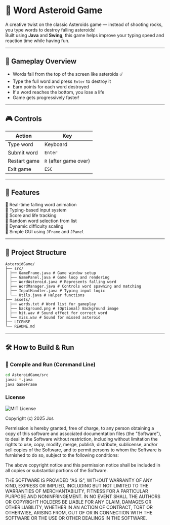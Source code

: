 # 📝 Word Asteroid Game  

A creative twist on the classic Asteroids game — instead of shooting rocks, you type words to destroy falling asteroids!  
Built using **Java** and **Swing**, this game helps improve your typing speed and reaction time while having fun.

---

## 🚀 Gameplay Overview

- Words fall from the top of the screen like asteroids ☄️  
- Type the full word and press `Enter` to destroy it  
- Earn points for each word destroyed  
- If a word reaches the bottom, you lose a life  
- Game gets progressively faster!

---

## 🎮 Controls

| Action             | Key                        |
|--------------------|----------------------------|
| Type word          | Keyboard                   |
| Submit word        | `Enter`                    |
| Restart game       | `R` (after game over)      |
| Exit game          | `ESC`                      |

---

## 🧠 Features

🔹 Real-time falling word animation  
🔹 Typing-based input system  
🔹 Score and life tracking  
🔹 Random word selection from list  
🔹 Dynamic difficulty scaling  
🔹 Simple GUI using `JFrame` and `JPanel`  

---

## 📁 Project Structure
```
AsteroidGame/
├── src/
│ ├── GameFrame.java # Game window setup
│ ├── GamePanel.java # Game loop and rendering
│ ├── WordAsteroid.java # Represents falling word
│ ├── WordManager.java # Controls word spawning and matching
│ ├── InputHandler.java # Typing input logic
│ └── Utils.java # Helper functions
├── assets/
│ ├── words.txt # Word list for gameplay
│ ├── background.png # (Optional) Background image
│ ├── hit.wav # Sound effect for correct word
│ └── miss.wav # Sound for missed asteroid
├── LICENSE
└── README.md
```

---

## 🛠 How to Build & Run

### 🔧 Compile and Run (Command Line)

```bash
cd AsteroidGame/src
javac *.java
java GameFrame
```

### License 
![MIT License](https://img.shields.io/badge/License-MIT-blue.svg)

Copyright (c) 2025 Jos

Permission is hereby granted, free of charge, to any person obtaining a copy
of this software and associated documentation files (the "Software"), to deal
in the Software without restriction, including without limitation the rights
to use, copy, modify, merge, publish, distribute, sublicense, and/or sell
copies of the Software, and to permit persons to whom the Software is
furnished to do so, subject to the following conditions:

The above copyright notice and this permission notice shall be included in all
copies or substantial portions of the Software.

THE SOFTWARE IS PROVIDED "AS IS", WITHOUT WARRANTY OF ANY KIND, EXPRESS OR
IMPLIED, INCLUDING BUT NOT LIMITED TO THE WARRANTIES OF MERCHANTABILITY,
FITNESS FOR A PARTICULAR PURPOSE AND NONINFRINGEMENT. IN NO EVENT SHALL THE
AUTHORS OR COPYRIGHT HOLDERS BE LIABLE FOR ANY CLAIM, DAMAGES OR OTHER
LIABILITY, WHETHER IN AN ACTION OF CONTRACT, TORT OR OTHERWISE, ARISING FROM,
OUT OF OR IN CONNECTION WITH THE SOFTWARE OR THE USE OR OTHER DEALINGS IN THE
SOFTWARE.